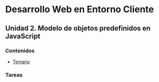 # Desarrollo Web en Entorno Cliente
## Unidad 2. Modelo de objetos predefinidos en JavaScript

### Contenidos
* [Temario]()

### Tareas
